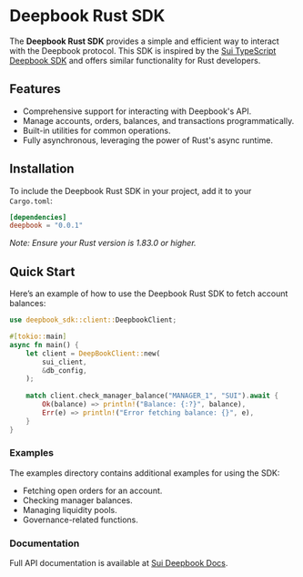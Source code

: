 # Deepbook Rust SDK

The **Deepbook Rust SDK** provides a simple and efficient way to interact with the Deepbook protocol. This SDK is inspired by the [Sui TypeScript Deepbook SDK](https://github.com/MystenLabs/sui/tree/main/sdk/deepbook-v3) and offers similar functionality for Rust developers.

## Features

- Comprehensive support for interacting with Deepbook's API.
- Manage accounts, orders, balances, and transactions programmatically.
- Built-in utilities for common operations.
- Fully asynchronous, leveraging the power of Rust's async runtime.

## Installation

To include the Deepbook Rust SDK in your project, add it to your `Cargo.toml`:

```toml
[dependencies]
deepbook = "0.0.1"
```
*Note: Ensure your Rust version is 1.83.0 or higher.*

## Quick Start

Here’s an example of how to use the Deepbook Rust SDK to fetch account balances:

```rust
use deepbook_sdk::client::DeepbookClient;

#[tokio::main]
async fn main() {
    let client = DeepBookClient::new(
        sui_client,
        &db_config,
    );
    
    match client.check_manager_balance("MANAGER_1", "SUI").await {
        Ok(balance) => println!("Balance: {:?}", balance),
        Err(e) => println!("Error fetching balance: {}", e),
    }
}
```

### Examples

The examples directory contains additional examples for using the SDK:
- Fetching open orders for an account.
- Checking manager balances.
- Managing liquidity pools.
- Governance-related functions.

### Documentation

Full API documentation is available at [Sui Deepbook Docs](https://docs.sui.io/standards/deepbookv3-sdk).